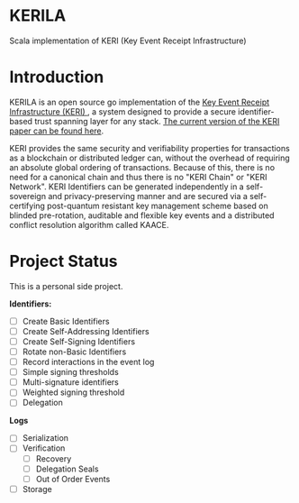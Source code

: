 # KERILA
Scala implementation of KERI  (Key Event Receipt Infrastructure)

# Introduction

KERILA is an open source go implementation of the [ Key Event Receipt Infrastructure (KERI) ](https://github.com/decentralized-identity/keri), a system designed to provide a secure identifier-based trust spanning layer for any stack. [The current version of the KERI paper can be found here](https://github.com/SmithSamuelM/Papers/blob/master/whitepapers/KERI_WP_2.x.web.pdf).

KERI provides the same security and verifiability properties for transactions as a blockchain or distributed ledger can, without the overhead of requiring an absolute global ordering of transactions. Because of this, there is no need for a canonical chain and thus there is no "KERI Chain" or "KERI Network". KERI Identifiers can be generated independently in a self-sovereign and privacy-preserving manner and are secured via a self-certifying post-quantum resistant key management scheme based on blinded pre-rotation, auditable and flexible key events and a distributed conflict resolution algorithm called KAACE.

# Project Status

This is a personal side project.

**Identifiers:**

- [ ] Create Basic Identifiers
- [ ] Create Self-Addressing Identifiers
- [ ] Create Self-Signing Identifiers
- [ ] Rotate non-Basic Identifiers
- [ ] Record interactions in the event log
- [ ] Simple signing thresholds
- [ ] Multi-signature identifiers
- [ ] Weighted signing threshold
- [ ] Delegation

**Logs**

- [ ] Serialization
- [ ] Verification
    - [ ] Recovery
    - [ ] Delegation Seals
    - [ ] Out of Order Events
- [ ] Storage